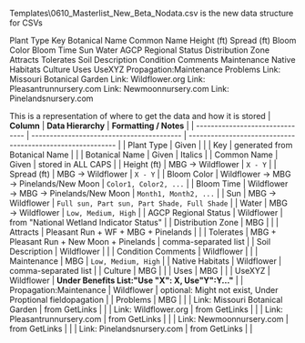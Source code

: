 Templates\0610_Masterlist_New_Beta_Nodata.csv is the new data structure for CSVs

Plant Type	Key	Botanical Name	Common Name	Height (ft)	Spread (ft)	Bloom Color	Bloom Time	Sun	Water	AGCP Regional Status	Distribution Zone	Attracts	Tolerates	Soil Description	Condition Comments	Maintenance	Native Habitats	Culture	Uses	UseXYZ	Propagation:Maintenance	Problems	Link: Missouri Botanical Garden	Link: Wildflower.org	Link: Pleasantrunnursery.com	Link: Newmoonnursery.com	Link: Pinelandsnursery.com		


This is a representation of where to get the data and how it is stored
| **Column**                      | **Data Hierarchy**                        | **Formatting / Notes**                                     |
| ------------------------------- | ----------------------------------------- | ---------------------------------------------------------- |
| Plant Type                      | Given                                     |                                                            |
| Key                             | generated from Botanical Name             |                                                            |
| Botanical Name                  | Given                                     | Italics                                                    |
| Common Name                     | Given                                     | stored in ALL CAPS                                         |
| Height (ft)                     | MBG → Wildflower                          | `X - Y`                                                    |
| Spread (ft)                     | MBG → Wildflower                          | `X - Y`                                                    |
| Bloom Color                     | Wildflower → MBG → Pinelands/New Moon     | `Color1, Color2, ...`                                      |
| Bloom Time                      | Wildflower → MBG → Pinelands/New Moon     | `Month1, Month2, ...`                                      |
| Sun                             | MBG → Wildflower                          | `Full sun, Part sun, Part Shade, Full Shade`               |
| Water                           | MBG → Wildflower                          | `Low, Medium, High`                                        |
| AGCP Regional Status            | Wildflower                                | from "National Wetland Indicator Status"                   |
| Distribution Zone               | MBG                                       |                                                            |
| Attracts                        | Pleasant Run + WF + MBG + Pinelands       |                                                            |
| Tolerates                       | MBG + Pleasant Run + New Moon + Pinelands | comma-separated list                                       |
| Soil Description                | Wildflower                                |                                                            |
| Condition Comments              | Wildflower                                |                                                            |
| Maintenance                     | MBG                                       | `Low, Medium, High`                                        |
| Native Habitats                 | Wildflower                                | comma-separated list                                       |
| Culture                         | MBG                                       |                                                            |
| Uses                            | MBG                                       |                                                            |
| UseXYZ                          | Wildflower                                | **Under Benefits List:"Use "X": X, Use"Y":Y..."**         |
| Propagation\:Maintenance        | Wildflower                                | optional: Might not exist, Under Proptional fieldopagation |
| Problems                        | MBG                                       |                                                            |
| Link: Missouri Botanical Garden | from GetLinks                             |                                                            |
| Link: Wildflower.org            | from GetLinks                             |                                                            |
| Link: Pleasantrunnursery.com    | from GetLinks                             |                                                            |
| Link: Newmoonnursery.com        | from GetLinks                             |                                                            |
| Link: Pinelandsnursery.com      | from GetLinks                             |                                                            |
